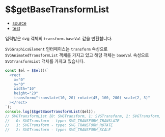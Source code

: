 # \$\$getBaseTransformList

- [source](./getBaseTransformList.index.js)
- [test](./getBaseTransformList.spec.js)

입력받은 svg 객체의 `transform.baseVal` 값을 반환합니다.

`SVGGraphicsElement` 인터페이스는 `transform` 속성으로 `SVGAnimatedTransformList` 객체를 가지고 있고
해당 객체는 `baseVal` 속성으로 `SVGTransformList` 객체를 가지고 있습니다.

```javascript
const $el = $$el()(`
  <rect
    x="0"
    y="0"
    width="10"
    height="20"
    transform="translate(10, 20) rotate(45, 100, 200) scale(2, 3)"
  ></rect>
`);
console.log($$getBaseTransformList($el));
// SVGTransformList {0: SVGTransform, 1: SVGTransform, 2: SVGTransform, length: 3, numberOfItems: 3}
//   0: SVGTransform - type: SVG_TRANSFORM_TRANSLATE
//   1: SVGTransform - type: SVG_TRANSFORM_ROTATE
//   2: SVGTransform - type: SVG_TRANSFORM_SCALE
```
